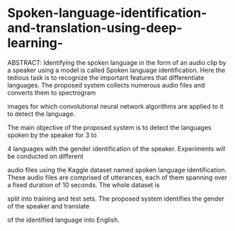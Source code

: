 # Spoken-language-identification-and-translation-using-deep-learning-
ABSTRACT:
Identifying the spoken language in the form of an audio clip by a speaker using a model is called Spoken language identification. Here the tedious task is to recognize the important features that differentiate languages. The proposed system collects numerous audio files and converts them to spectrogram

images for which convolutional neural network algorithms are applied to it to detect the language.

The main objective of the proposed system is to detect the languages spoken by the speaker for 3 to

4 languages with the gender identification of the speaker. Experiments will be conducted on different

audio files using the Kaggle dataset named spoken language identification. These audio files are comprised of utterances, each of them spanning over a fixed duration of 10 seconds. The whole dataset is

split into training and test sets. The proposed system identifies the gender of the speaker and translate

of the identified language into English.
